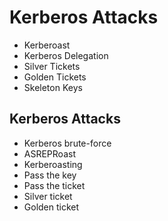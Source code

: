 # Kerberos Attacks

* Kerberoast
* Kerberos Delegation
* Silver Tickets
* Golden Tickets
* Skeleton Keys

## Kerberos Attacks

* Kerberos brute-force
* ASREPRoast
* Kerberoasting
* Pass the key
* Pass the ticket
* Silver ticket
* Golden ticket
